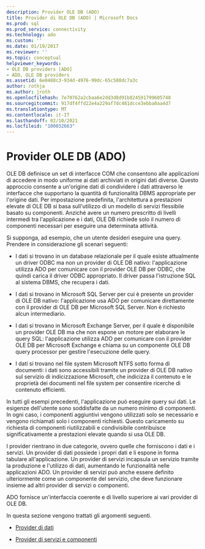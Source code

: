 ```yaml
---
description: Provider OLE DB (ADO)
title: Provider di OLE DB (ADO) | Microsoft Docs
ms.prod: sql
ms.prod_service: connectivity
ms.technology: ado
ms.custom: ''
ms.date: 01/19/2017
ms.reviewer: ''
ms.topic: conceptual
helpviewer_keywords:
- OLE DB providers [ADO]
- ADO, OLE DB providers
ms.assetid: 6e0488c3-934d-4976-99dc-65c580dc7a3c
author: rothja
ms.author: jroth
ms.openlocfilehash: 7e70762a2cbaa6e2dd3d8d91b824591799605748
ms.sourcegitcommit: 917df4ffd22e4a229af7dc481dcce3ebba0aa4d7
ms.translationtype: MT
ms.contentlocale: it-IT
ms.lasthandoff: 02/10/2021
ms.locfileid: "100032663"
---
```

# <a name="ole-db-providers-ado"></a>Provider OLE DB (ADO)
OLE DB definisce un set di interfacce COM che consentono alle applicazioni di accedere in modo uniforme ai dati archiviati in origini dati diverse. Questo approccio consente a un'origine dati di condividere i dati attraverso le interfacce che supportano la quantità di funzionalità DBMS appropriate per l'origine dati. Per impostazione predefinita, l'architettura a prestazioni elevate di OLE DB si basa sull'utilizzo di un modello di servizi flessibile basato su componenti. Anziché avere un numero prescritto di livelli intermedi tra l'applicazione e i dati, OLE DB richiede solo il numero di componenti necessari per eseguire una determinata attività.  
  
 Si supponga, ad esempio, che un utente desideri eseguire una query. Prendere in considerazione gli scenari seguenti:  
  
-   I dati si trovano in un database relazionale per il quale esiste attualmente un driver ODBC ma non un provider di OLE DB nativo: l'applicazione utilizza ADO per comunicare con il provider OLE DB per ODBC, che quindi carica il driver ODBC appropriato. Il driver passa l'istruzione SQL al sistema DBMS, che recupera i dati.  
  
-   I dati si trovano in Microsoft SQL Server per cui è presente un provider di OLE DB nativo: l'applicazione usa ADO per comunicare direttamente con il provider di OLE DB per Microsoft SQL Server. Non è richiesto alcun intermediario.  
  
-   I dati si trovano in Microsoft Exchange Server, per il quale è disponibile un provider OLE DB ma che non espone un motore per elaborare le query SQL: l'applicazione utilizza ADO per comunicare con il provider OLE DB per Microsoft Exchange e chiama su un componente OLE DB query processor per gestire l'esecuzione delle query.  
  
-   I dati si trovano nel file system Microsoft NTFS sotto forma di documenti: i dati sono accessibili tramite un provider di OLE DB nativo sul servizio di indicizzazione Microsoft, che indicizza il contenuto e le proprietà dei documenti nel file system per consentire ricerche di contenuto efficienti.  
  
 In tutti gli esempi precedenti, l'applicazione può eseguire query sui dati. Le esigenze dell'utente sono soddisfatte da un numero minimo di componenti. In ogni caso, i componenti aggiuntivi vengono utilizzati solo se necessario e vengono richiamati solo i componenti richiesti. Questo caricamento su richiesta di componenti riutilizzabili e condivisibile contribuisce significativamente a prestazioni elevate quando si usa OLE DB.  
  
 I provider rientrano in due categorie, ovvero quelle che forniscono i dati e i servizi. Un provider di dati possiede i propri dati e li espone in forma tabulare all'applicazione. Un provider di servizi incapsula un servizio tramite la produzione e l'utilizzo di dati, aumentando le funzionalità nelle applicazioni ADO. Un provider di servizi può anche essere definito ulteriormente come un componente del servizio, che deve funzionare insieme ad altri provider di servizi o componenti.  
  
 ADO fornisce un'interfaccia coerente e di livello superiore ai vari provider di OLE DB.  
  
 In questa sezione vengono trattati gli argomenti seguenti.  
  
-   [Provider di dati](./data-providers.md)  
  
-   [Provider di servizi e componenti](./service-providers-and-components.md)